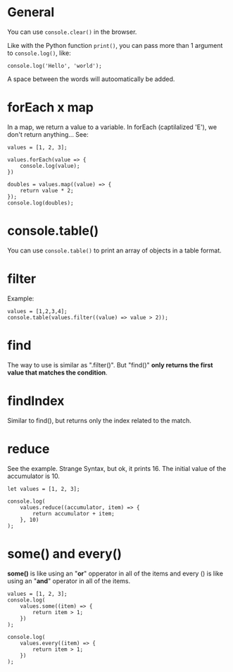 # General

You can use `console.clear()` in the browser.

Like with the Python function `print()`, you can pass more than 1 argument to `console.log()`, like:

```
console.log('Hello', 'world');
```

A space between the words will autoomatically be added.


# forEach x map

In a map, we return a value to a variable. In forEach (captilalized 'E'), we don't return anything... See:

```
values = [1, 2, 3];

values.forEach(value => {
    console.log(value);
})

doubles = values.map((value) => {
    return value * 2;
});
console.log(doubles);
```


# console.table()

You can use `console.table()` to print an array of objects in a table format.


# filter

Example:

```
values = [1,2,3,4];
console.table(values.filter((value) => value > 2));
```


# find

The way to use is similar as ".filter()". But "find()" **only returns the first value that matches the condition**.


# findIndex

Similar to find(), but returns only the index related to the match.


# reduce

See the example. Strange Syntax, but ok, it prints 16. The initial value of the accumulator is 10.

```
let values = [1, 2, 3];

console.log(
    values.reduce((accumulator, item) => {
        return accumulator + item;
    }, 10)
);
```

# some() and every()

**some()** is like using an "**or**" opperator in all of the items and every () is like using an "**and**" operator in all of the items.

```
values = [1, 2, 3];
console.log(
    values.some((item) => {
        return item > 1;
    })
);
    
console.log(
    values.every((item) => {
        return item > 1;
    })
);
```

